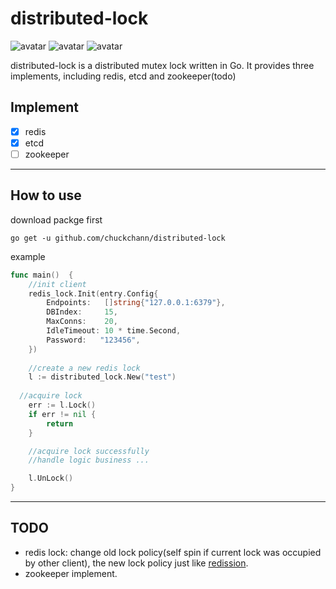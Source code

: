 # distributed-lock

![avatar](https://img.shields.io/badge/build-unkown-orange)
![avatar](https://img.shields.io/badge/release-v1.0.0-brightgreen)
![avatar](https://img.shields.io/badge/license-unkown-yellow)

distributed-lock is a distributed mutex lock written in Go. It provides three implements, including redis, etcd and zookeeper(todo)

## Implement

- [x] redis
- [x] etcd
- [ ] zookeeper

------



## How to use 

download packge first

```shell
go get -u github.com/chuckchann/distributed-lock
```

example 

```go
func main()  {
	//init client
	redis_lock.Init(entry.Config{
		Endpoints:   []string{"127.0.0.1:6379"},
		DBIndex:     15,
		MaxConns:    20,
		IdleTimeout: 10 * time.Second,
		Password: 	"123456",
	})
	
	//create a new redis lock
	l := distributed_lock.New("test")
  
  //acquire lock
	err := l.Lock()
	if err != nil {
		return
	}

	//acquire lock successfully
	//handle logic business ...

	l.UnLock()
}
```




------

## TODO

- redis lock: change old lock policy(self spin if current lock was occupied by other client), the new lock policy just like [redission](https://github.com/redisson/redisson).
- zookeeper implement. 


